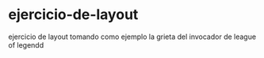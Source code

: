 # ejercicio-de-layout
ejercicio de layout tomando como ejemplo la grieta del invocador de league of legendd
